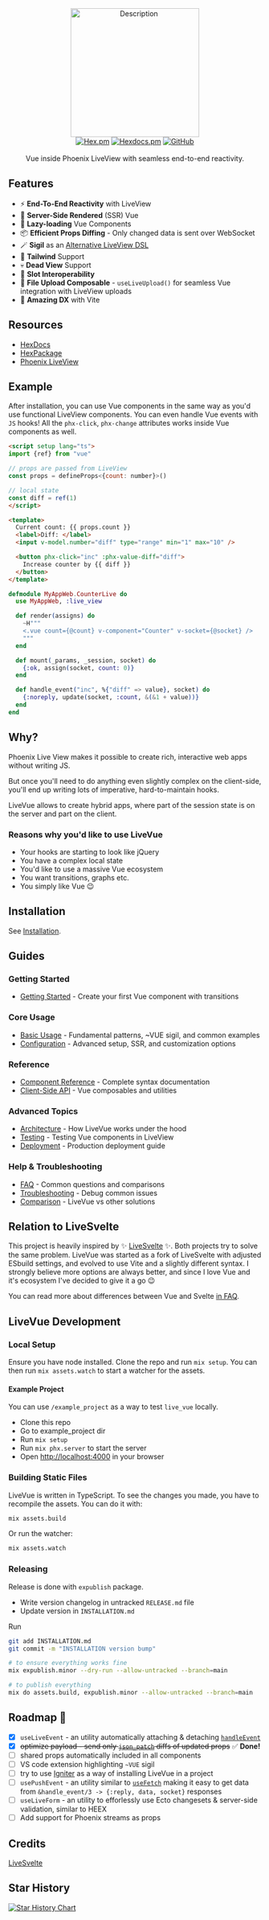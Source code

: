 <div align="center">
    <img src="https://github.com/Valian/live_vue/blob/main/live_vue_logo_rounded.png?raw=true" alt="Description" height="256px">
<br>
<a href="https://hex.pm/packages/live_vue"><img src="https://img.shields.io/hexpm/v/live_vue.svg" alt="Hex.pm"></a>
<a href="https://hexdocs.pm/live_vue"><img src="https://img.shields.io/badge/docs-hexdocs.pm-purple" alt="Hexdocs.pm"></a>
<a href="https://github.com/Valian/live_vue"><img src="https://img.shields.io/github/stars/Valian/live_vue?style=social" alt="GitHub"></a>
<br><br>
Vue inside Phoenix LiveView with seamless end-to-end reactivity.
</div>

## Features

-   ⚡ **End-To-End Reactivity** with LiveView
-   🔋 **Server-Side Rendered** (SSR) Vue
-   🐌 **Lazy-loading** Vue Components
-   📦 **Efficient Props Diffing** - Only changed data is sent over WebSocket
-   🪄 **Sigil** as an [Alternative LiveView DSL](#using-vue-sigil-to-inline-vue-components)
-   🦄 **Tailwind** Support
-   💀 **Dead View** Support
-   🦥 **Slot Interoperability**
-   📁 **File Upload Composable** - `useLiveUpload()` for seamless Vue integration with LiveView uploads
-   🚀 **Amazing DX** with Vite


## Resources

-   [HexDocs](https://hexdocs.pm/live_vue)
-   [HexPackage](https://hex.pm/packages/live_vue)
-   [Phoenix LiveView](https://github.com/phoenixframework/phoenix_live_view)

## Example

After installation, you can use Vue components in the same way as you'd use functional LiveView components. You can even handle Vue events with `JS` hooks! All the `phx-click`, `phx-change` attributes works inside Vue components as well.

```html
<script setup lang="ts">
import {ref} from "vue"

// props are passed from LiveView
const props = defineProps<{count: number}>()

// local state
const diff = ref(1)
</script>

<template>
  Current count: {{ props.count }}
  <label>Diff: </label>
  <input v-model.number="diff" type="range" min="1" max="10" />

  <button phx-click="inc" :phx-value-diff="diff">
    Increase counter by {{ diff }}
  </button>
</template>
```

```elixir
defmodule MyAppWeb.CounterLive do
  use MyAppWeb, :live_view

  def render(assigns) do
    ~H"""
    <.vue count={@count} v-component="Counter" v-socket={@socket} />
    """
  end

  def mount(_params, _session, socket) do
    {:ok, assign(socket, count: 0)}
  end

  def handle_event("inc", %{"diff" => value}, socket) do
    {:noreply, update(socket, :count, &(&1 + value))}
  end
end
```

## Why?

Phoenix Live View makes it possible to create rich, interactive web apps without writing JS.

But once you'll need to do anything even slightly complex on the client-side, you'll end up writing lots of imperative, hard-to-maintain hooks.

LiveVue allows to create hybrid apps, where part of the session state is on the server and part on the client.

### Reasons why you'd like to use LiveVue

-   Your hooks are starting to look like jQuery
-   You have a complex local state
-   You'd like to use a massive Vue ecosystem
-   You want transitions, graphs etc.
-   You simply like Vue 😉

## Installation

See [Installation](guides/installation.md).

## Guides

### Getting Started
 - [Getting Started](guides/getting_started.md) - Create your first Vue component with transitions

### Core Usage
 - [Basic Usage](guides/basic_usage.md) - Fundamental patterns, ~VUE sigil, and common examples
 - [Configuration](guides/configuration.md) - Advanced setup, SSR, and customization options

### Reference
 - [Component Reference](guides/component_reference.md) - Complete syntax documentation
 - [Client-Side API](guides/client_api.md) - Vue composables and utilities

### Advanced Topics
 - [Architecture](guides/architecture.md) - How LiveVue works under the hood
 - [Testing](guides/testing.md) - Testing Vue components in LiveView
 - [Deployment](guides/deployment.md) - Production deployment guide

### Help & Troubleshooting
 - [FAQ](guides/faq.md) - Common questions and comparisons
 - [Troubleshooting](guides/troubleshooting.md) - Debug common issues
 - [Comparison](guides/comparison.md) - LiveVue vs other solutions

## Relation to LiveSvelte

This project is heavily inspired by ✨ [LiveSvelte](https://github.com/woutdp/live_svelte) ✨. Both projects try to solve the same problem. LiveVue was started as a fork of LiveSvelte with adjusted ESbuild settings, and evolved to use Vite and a slightly different syntax. I strongly believe more options are always better, and since I love Vue and it's ecosystem I've decided to give it a go 😉

You can read more about differences between Vue and Svelte [in FAQ](#differences-from-livesvelte).

## LiveVue Development

### Local Setup

Ensure you have node installed. Clone the repo and run `mix setup`. You can then run `mix assets.watch` to start a watcher for the assets.

#### Example Project

You can use `/example_project` as a way to test `live_vue` locally.

- Clone this repo
- Go to example_project dir
- Run `mix setup`
- Run `mix phx.server` to start the server
- Open [http://localhost:4000](http://localhost:4000) in your browser


### Building Static Files

LiveVue is written in TypeScript. To see the changes you made, you have to recompile the assets. You can do it with:

```bash
mix assets.build
```

Or run the watcher:

```bash
mix assets.watch
```

### Releasing

Release is done with `expublish` package.

-   Write version changelog in untracked `RELEASE.md` file
-   Update version in `INSTALLATION.md`

Run

```bash
git add INSTALLATION.md
git commit -m "INSTALLATION version bump"

# to ensure everything works fine
mix expublish.minor --dry-run --allow-untracked --branch=main

# to publish everything
mix do assets.build, expublish.minor --allow-untracked --branch=main
```

## Roadmap 🎯


- [x] `useLiveEvent` - an utility automatically attaching & detaching [`handleEvent`](https://hexdocs.pm/phoenix_live_view/js-interop.html#client-hooks-via-phx-hook)
- [x] ~~optimize payload - send only [`json_patch`](https://hexdocs.pm/jsonpatch/readme.html) diffs of updated props~~ ✅ **Done!**
- [ ] shared props automatically included in all components
- [ ] VS code extension highlighting `~VUE` sigil
- [ ] try to use [Igniter](https://hexdocs.pm/igniter/) as a way of installing LiveVue in a project
- [ ] `usePushEvent` - an utility similar to [`useFetch`](https://vueuse.org/core/useFetch/) making it easy to get data from `&handle_event/3 -> {:reply, data, socket}` responses
- [ ] `useLiveForm` - an utility to efforlessly use Ecto changesets & server-side validation, similar to HEEX
- [ ] Add support for Phoenix streams as props

## Credits

[LiveSvelte](https://github.com/woutdp/live_svelte)

## Star History

[![Star History Chart](https://api.star-history.com/svg?repos=Valian/live_vue&type=Date)](https://star-history.com/#Valian/live_vue&Date)
